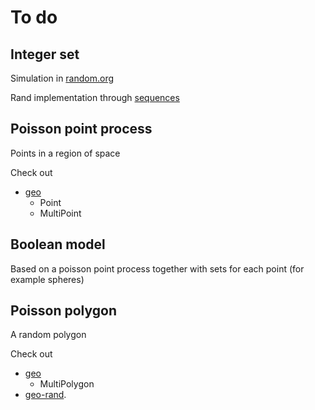 # To do

## Integer set

Simulation in [random.org](https://www.random.org/integer-sets/)

Rand implementation through [sequences](https://rust-random.github.io/rand/rand/seq/index.html)

## Poisson point process

Points in a region of space

Check out 

- [geo](https://crates.io/crates/geo)
  - Point
  - MultiPoint

## Boolean model

Based on a poisson point process together with sets for each point (for example spheres)

## Poisson polygon

A random polygon

Check out 

- [geo](https://crates.io/crates/geo)
  - MultiPolygon
- [geo-rand](https://crates.io/crates/geo-rand).
